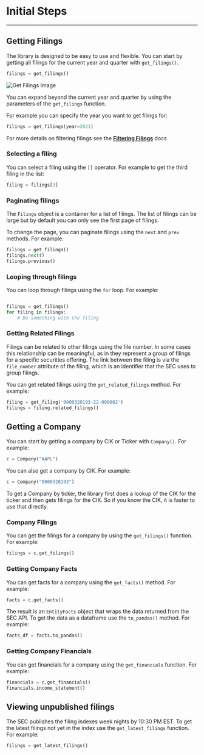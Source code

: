 # Initial Steps

---

## Getting Filings
The library is designed to be easy to use and flexible. You can start by getting all filings for the current year and quarter with `get_filings()`.

```python
filings = get_filings()
```

![Get Filings Image](https://raw.githubusercontent.com/dgunning/edgartools/main/docs/images/get_filings.png)

You can expand beyond the current year and quarter by using the parameters of the `get_filings` function.

For example you can specify the year you want to get filings for:

```python
filings = get_filings(year=2021)
```
For more details on filtering filings see the **[Filtering Filings](https://edgartools.readthedocs.io/en/latest/filtering-filings/)** docs

### Selecting a filing

You can select a filing using the `[]` operator. For example to get the third filing in the list:

```python
filing = filings[3]
```

### Paginating filings
The `Filings` object is a container for a list of filings. The list of filings can  be large but by default you can only see the first page of filings. 

To change the page, you can paginate filings using the `next` and `prev` methods. For example:

```python
filings = get_filings()
filings.next()
filings.previous()
```

### Looping through filings

You can loop through filings using the `for` loop. For example:

```python

filings = get_filings()
for filing in filings:
    # Do something with the filing
```

### Getting Related Filings

Filings can be related to other filings using the file number. In some cases this relationship can be meaningful, as in they represent a group of filings for a specific securities offering.
The link between the filing is via the `file_number` attribute of the filing, which is an identifier that the SEC uses to group filings.

You can get related filings using the `get_related_filings` method. For example:

```python
filing = get_filing('0000320193-22-000002')
filings = filing.related_filings()
```

## Getting a Company

You can start by getting a company by CIK or Ticker with `Company()`. For example:

```python
c = Company("AAPL")
```

You can also get a company by CIK. For example:

```python
c = Company("0000320193")
```

To get a Company by ticker, the library first does a lookup of the CIK for the ticker and then gets filings for the CIK. So if you know the CIK, it is faster to use that directly.

### Company Filings

You can get the filings for a company by using the `get_filings()` function. For example:

```python
filings = c.get_filings()
```

### Getting Company Facts

You can get facts for a company using the `get_facts()` method. For example:

```python
facts = c.get_facts()
```

The result is an `EntityFacts` object that wraps the data returned from the SEC API. To get the data as a dataframe
use the `to_pandas()` method. For example:

```python
facts_df = facts.to_pandas()
```


### Getting Company Financials

You can get financials for a company using the `get_financials` function. For example:

```python
financials = c.get_financials()
financials.income_statement()
```

## Viewing unpublished filings


The SEC publishes the filing indexes week nights by 10:30 PM EST. To get the latest filings not yet in the index use the `get_latest_filings` function. For example:

```python
filings = get_latest_filings()
```
